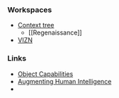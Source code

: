 
### Workspaces
- [Context tree](https://miro.com/welcomeonboard/WDI3YUVpendPcHRmSDdaZnBscVNWdlV0UDBTTEN6VDBZTkVzbVRlZVNiZ2ppSmlySnVDTENNUnRjS09sY2N3dHwzNDU4NzY0NTQyMjE2MzE0MjI1fDI=?share_link_id=979562701816)
	- [[Regenaissance]]
- [VIZN](https://miro.com/welcomeonboard/aWZzNGVGeFdjYXRpNWxnVXpycDQxaGQzRVFWTFp3OGVNaEhxcHhKeDdSOG1Jb2NuY0xKWHVWbWpzbFpoNlhldXwzNDU4NzY0NTQyMjE2MzE0MjI1fDI=?share_link_id=25550259164)


### Links
- [Object Capabilities](https://www.youtube.com/watch?v=qZ2LltOmD5A&t=3s)
- [Augmenting Human Intelligence](ttps://www.dougengelbart.org/content/view/138/)
- 